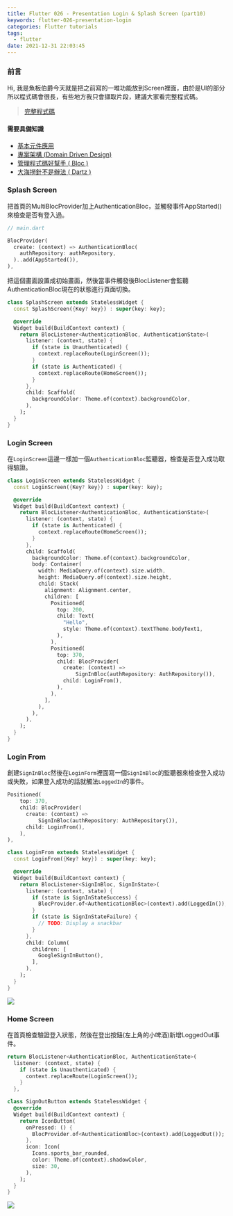 ```yaml
---
title: Flutter 026 - Presentation Login & Splash Screen (part10)
keywords: flutter-026-presentation-login
categories: Flutter tutorials
tags:
  - flutter
date: 2021-12-31 22:03:45
---
```

### 前言
Hi, 我是魚板伯爵今天就是把之前寫的一堆功能放到Screen裡面，由於是UI的部分所以程式碼會很長，有些地方我只會擷取片段，建議大家看完整程式碼。
> [完整程式碼](https://github.com/Daviswww/stunning_tribble/tree/day26)
<!-- more -->
#### 需要具備知識
- [基本元件應用](https://chucs.github.io/flutter-001-root)
- [專案架構 (Domain Driven Design)](https://chucs.github.io/flutter-017-domain-driven-design)
- [管理程式碼好幫手 ( Bloc )](https://chucs.github.io/flutter-013-bloc)
- [大海撈針不是辦法 ( Dartz )](https://chucs.github.io/flutter-015-dartz)

### Splash Screen
把首頁的MultiBlocProvider加上AuthenticationBloc，並觸發事件AppStarted()來檢查是否有登入過。

```dart
// main.dart

BlocProvider(
  create: (context) => AuthenticationBloc(
    authRepository: authRepository,
  )..add(AppStarted()),
),
```

把這個畫面設置成初始畫面，然後當事件觸發後BlocListener會監聽AuthenticationBloc現在的狀態進行頁面切換。

```dart
class SplashScreen extends StatelessWidget {
  const SplashScreen({Key? key}) : super(key: key);

  @override
  Widget build(BuildContext context) {
    return BlocListener<AuthenticationBloc, AuthenticationState>(
      listener: (context, state) {
        if (state is Unauthenticated) {
          context.replaceRoute(LoginScreen());
        }
        if (state is Authenticated) {
          context.replaceRoute(HomeScreen());
        }
      },
      child: Scaffold(
        backgroundColor: Theme.of(context).backgroundColor,
      ),
    );
  }
}

```

### Login Screen
在`LoginScreen`這邊一樣加一個`AuthenticationBloc`監聽器，檢查是否登入成功取得驗證。

```dart
class LoginScreen extends StatelessWidget {
  const LoginScreen({Key? key}) : super(key: key);

  @override
  Widget build(BuildContext context) {
    return BlocListener<AuthenticationBloc, AuthenticationState>(
      listener: (context, state) {
        if (state is Authenticated) {
          context.replaceRoute(HomeScreen());
        }
      },
      child: Scaffold(
        backgroundColor: Theme.of(context).backgroundColor,
        body: Container(
          width: MediaQuery.of(context).size.width,
          height: MediaQuery.of(context).size.height,
          child: Stack(
            alignment: Alignment.center,
            children: [
              Positioned(
                top: 200,
                child: Text(
                  "Hello",
                  style: Theme.of(context).textTheme.bodyText1,
                ),
              ),
              Positioned(
                top: 370,
                child: BlocProvider(
                  create: (context) =>
                      SignInBloc(authRepository: AuthRepository()),
                  child: LoginFrom(),
                ),
              ),
            ],
          ),
        ),
      ),
    );
  }
}
```

### Login From
創建`SignInBloc`然後在`LoginForm`裡面寫一個`SignInBloc`的監聽器來檢查登入成功或失敗，如果登入成功的話就觸法`LoggedIn`的事件。

```dart
Positioned(
    top: 370,
    child: BlocProvider(
      create: (context) =>
          SignInBloc(authRepository: AuthRepository()),
      child: LoginFrom(),
    ),
),
```

```dart
class LoginFrom extends StatelessWidget {
  const LoginFrom({Key? key}) : super(key: key);

  @override
  Widget build(BuildContext context) {
    return BlocListener<SignInBloc, SignInState>(
      listener: (context, state) {
        if (state is SignInStateSuccess) {
          BlocProvider.of<AuthenticationBloc>(context).add(LoggedIn());
        }
        if (state is SignInStateFailure) {
          // TODO: Display a snackbar
        }
      },
      child: Column(
        children: [
          GoogleSignInButton(),
        ],
      ),
    );
  }
}
```
![](https://raw.githubusercontent.com/Daviswww/stunning_tribble/day26/assets/images/ZcRe5Cm.png)

### Home Screen
在首頁檢查驗證登入狀態，然後在登出按鈕(左上角的小啤酒)新增LoggedOut事件。
```dart
return BlocListener<AuthenticationBloc, AuthenticationState>(
  listener: (context, state) {
    if (state is Unauthenticated) {
      context.replaceRoute(LoginScreen());
    }
  },
```

```dart
class SignOutButton extends StatelessWidget {
  @override
  Widget build(BuildContext context) {
    return IconButton(
      onPressed: () {
        BlocProvider.of<AuthenticationBloc>(context).add(LoggedOut());
      },
      icon: Icon(
        Icons.sports_bar_rounded,
        color: Theme.of(context).shadowColor,
        size: 30,
      ),
    );
  }
}
```

![](https://raw.githubusercontent.com/Daviswww/stunning_tribble/day26/assets/images/iuheepo.gif)